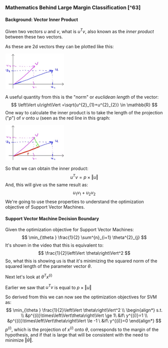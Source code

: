 ### Mathematics Behind Large Margin Classification [^63]

#### Background: Vector Inner Product

Given two vectors $u$ and $v$, what is $u^Tv$, also known as the _inner product_ between these two vectors.

As these are 2d vectors they can be plotted like this:

<img src="03-mathematics-behind-large-margin-classification.assets/image-20210523061149208.png" alt="image-20210523061149208" style="zoom:33%;" />

A useful quantity from this is the "norm" or _euclidean length_ of the vector:
$$
\left\Vert u\right\Vert  =\sqrt{u^{2}_{1}+u^{2}_{2}} \in \mathbb{R}
$$
One way to calculate the inner product is to take the length of the projection ("$p$") of $v$ onto $u$ (seen as the red line in this graph:

<img src="03-mathematics-behind-large-margin-classification.assets/image-20210523061405783.png" alt="image-20210523061405783" style="zoom:33%;" />

So that we can obtain the inner product:
$$
u^Tv=p \times \left\Vert u\right\Vert
$$
And, this will give us the same result as:
$$
u_1v_1+u_2v_2
$$
We're going to use these properties to understand the optimization objective of Support Vector Machines.

#### Support Vector Machine Decision Boundary

Given the optimization objective for Support Vector Machines:
$$
\min_{\theta } \frac{1}{2} \sum^{n}_{i=1} \theta^{2}_{j}
$$
It's shown in the video that this is equivalent to:
$$
\frac{1}{2}\left\Vert \theta\right\Vert^2
$$
So, what this is showing us is that it's minimizing the squared norm of the squared length of the parameter vector $\theta$.

Next let's look at $\theta^Tx^{(i)}$

Earlier we saw that $u^Tv$ is equal to $p\times\left\Vert u\right\Vert$

So derived from this we can now see the optimization objectives for SVM as:
$$
\min_{\theta } \frac{1}{2}\left\Vert \theta\right\Vert^2 \\
\begin{align*} 
s.t. \\
&p^{(i)}\times\left\Vert\theta\right\Vert \ge 1\ &if\ y^{(i)}=1
\\
&p^{(i)}\times\left\Vert\theta\right\Vert \le -1 \ &if\ y^{(i)}=0
\end{align*}
$$
$p^{(i)}$, which is the projection of $x^{(i)}$ onto $\theta$, corresponds to the margin of the hypothesis, and if that is large that will be consistent with the need to minimize $\left\Vert \theta\right\Vert$.
